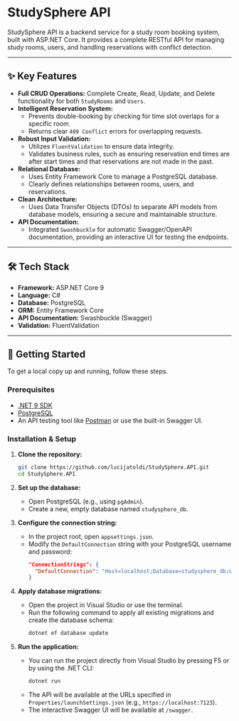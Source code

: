 # StudySphere API

StudySphere API is a backend service for a study room booking system, built with ASP.NET Core. It provides a complete RESTful API for managing study rooms, users, and handling reservations with conflict detection.


---

## ✨ Key Features

- **Full CRUD Operations:** Complete Create, Read, Update, and Delete functionality for both `StudyRooms` and `Users`.
- **Intelligent Reservation System:**
  - Prevents double-booking by checking for time slot overlaps for a specific room.
  - Returns clear `409 Conflict` errors for overlapping requests.
- **Robust Input Validation:**
  - Utilizes `FluentValidation` to ensure data integrity.
  - Validates business rules, such as ensuring reservation end times are after start times and that reservations are not made in the past.
- **Relational Database:**
  - Uses Entity Framework Core to manage a PostgreSQL database.
  - Clearly defines relationships between rooms, users, and reservations.
- **Clean Architecture:**
  - Uses Data Transfer Objects (DTOs) to separate API models from database models, ensuring a secure and maintainable structure.
- **API Documentation:**
  - Integrated `Swashbuckle` for automatic Swagger/OpenAPI documentation, providing an interactive UI for testing the endpoints.

---

## 🛠️ Tech Stack

- **Framework:** ASP.NET Core 9
- **Language:** C#
- **Database:** PostgreSQL
- **ORM:** Entity Framework Core
- **API Documentation:** Swashbuckle (Swagger)
- **Validation:** FluentValidation

---

## 🚀 Getting Started

To get a local copy up and running, follow these steps.

### Prerequisites

- [.NET 9 SDK](https://dotnet.microsoft.com/en-us/download) 
- [PostgreSQL](https://www.postgresql.org/download/)
- An API testing tool like [Postman](https://www.postman.com/downloads/) or use the built-in Swagger UI.

### Installation & Setup

1.  **Clone the repository:**
    ```bash
    git clone https://github.com/lucijatoldi/StudySphere.API.git
    cd StudySphere.API
    ```

2.  **Set up the database:**
    - Open PostgreSQL (e.g., using `pgAdmin`).
    - Create a new, empty database named `studysphere_db`.

3.  **Configure the connection string:**
    - In the project root, open `appsettings.json`.
    - Modify the `DefaultConnection` string with your PostgreSQL username and password:
      ```json
      "ConnectionStrings": {
        "DefaultConnection": "Host=localhost;Database=studysphere_db;Username=postgres;Password=YOUR_PASSWORD"
      }
      ```

4.  **Apply database migrations:**
    - Open the project in Visual Studio or use the terminal.
    - Run the following command to apply all existing migrations and create the database schema:
      ```bash
      dotnet ef database update
      ```

5.  **Run the application:**
    - You can run the project directly from Visual Studio by pressing F5 or by using the .NET CLI:
      ```bash
      dotnet run
      ```
    - The API will be available at the URLs specified in `Properties/launchSettings.json` (e.g., `https://localhost:7123`).
    - The interactive Swagger UI will be available at `/swagger`.
